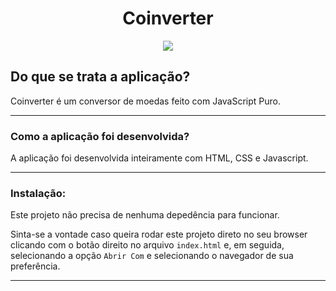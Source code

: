 <h1 align="center">Coinverter</h1>

<div align="center">
  <img src="https://github.com/danielusi/Coinvert/blob/master/images/coinvertPrint.png" >
</div>

<h2>Do que se trata a aplicação?</h2>
<p>Coinverter é um conversor de moedas feito com JavaScript Puro.</p>

<hr>

<h3>Como a aplicação foi desenvolvida?</h3>
   
<p> A aplicação foi desenvolvida inteiramente com HTML, CSS e Javascript.</p> 

<hr>

### Instalação:

Este projeto não precisa de nenhuma depedência para funcionar.

Sinta-se a vontade caso queira rodar este projeto direto no seu browser clicando com o botão direito no arquivo `index.html` e, em seguida, selecionando a opção `Abrir Com` e selecionando o navegador de sua preferência.

<hr>


